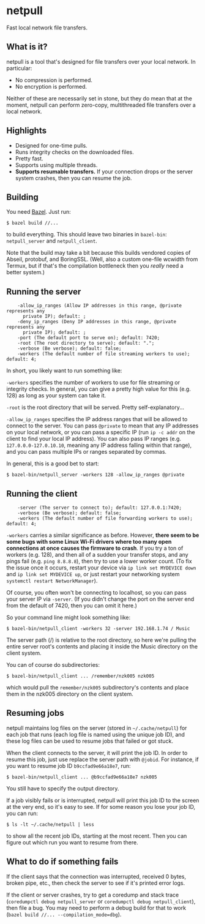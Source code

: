 # netpull

Fast local network file transfers.

## What is it?

netpull is a tool that's designed for file transfers over your local network. In particular:

- No compression is performed.
- No encryption is performed.

Neither of these are necessarily set in stone, but they do mean that at the moment, netpull can
perform zero-copy, multithreaded file transfers over a local network.

## Highlights

- Designed for one-time pulls.
- Runs integrity checks on the downloaded files.
- Pretty fast.
- Supports using multiple threads.
- **Supports resumable transfers.** If your connection drops or the server system crashes,
  then you can resume the job.

## Building

You need [Bazel](https://bazel.build/). Just run:

```
$ bazel build //...
```

to build everything. This should leave two binaries in `bazel-bin`: `netpull_server` and
`netpull_client`.

Note that the build may take a bit because this builds vendored copies of Abseil, protobuf,
and BoringSSL. (Well, also a custom one-file wcwidth from Termux, but if that's the compilation
bottleneck then you *really* need a better system.)

## Running the server

```
    -allow_ip_ranges (Allow IP addresses in this range, @private represents any
      private IP); default: ;
    -deny_ip_ranges (Deny IP addresses in this range, @private represents any
      private IP); default: ;
    -port (The default port to serve on); default: 7420;
    -root (The root directory to serve); default: ".";
    -verbose (Be verbose); default: false;
    -workers (The default number of file streaming workers to use); default: 4;
```

In short, you likely want to run something like:

`-workers` specifies the number of workers to use for file streaming or integrity checks. In
general, you can give a pretty high value for this (e.g. 128) as long as your system can take it.

`-root` is the root directory that will be served. Pretty self-explanatory...

`-allow_ip_ranges` specifies the IP address ranges that will be allowed to connect to the
server. You can pass `@private` to mean that any IP addresses on your local network, or you
can pass a specific IP (run `ip -c addr` on the client to find your local IP address). You can
also pass IP ranges (e.g. `127.0.0.0-127.0.10.10`, meaning any IP address falling within that
range), and you can pass multiple IPs or ranges separated by commas.

In general, this is a good bet to start:

```
$ bazel-bin/netpull_server -workers 128 -allow_ip_ranges @private
```

## Running the client

```
    -server (The server to connect to); default: 127.0.0.1:7420;
    -verbose (Be verbose); default: false;
    -workers (The default number of file forwarding workers to use); default: 4;
```

`-workers` carries a similar significance as before. However, **there seem to be some bugs with
some Linux Wi-Fi drivers where too many open connections at once causes the firmware to crash**.
If you try a ton of workers (e.g. 128), and then all of a sudden your transfer stops, and any
pings fail (e.g. `ping 8.8.8.8`), then try to use a lower worker count. (To fix the issue once it
occurs, restart your device via `ip link set MYDEVICE down` and `ip link set MYDEVICE up`, or
just restart your networking system `systemctl restart NetworkManager`).

Of course, you often won't be connecting to localhost, so you can pass your server IP via
`-server`. (If you didn't change the port on the server end from the default of 7420, then you
can omit it here.)

So your command line might look something like:

```
$ bazel-bin/netpull_client -workers 32 -server 192.168.1.74 / Music
```

The server path (/) is relative to the root directory, so here we're pulling the entire
server root's contents and placing it inside the Music directory on the client system.

You can of course do subdirectories:

```
$ bazel-bin/netpull_client ... /remember/nzk005 nzk005
```

which would pull the `remember/nzk005` subdirectory's contents and place them in the nzk005
directory on the client system.

## Resuming jobs

netpull maintains log files on the server (stored in `~/.cache/netpull`) for each job that
runs (each log file is named using the unique job ID), and these log files can be used to resume
jobs that failed or got stuck.

When the client connects to the server, it will print the job ID. In order to resume this job,
just use replace the server path with `@jobid`. For instance, if you want to resume job ID
`b9ccfad9e66a18e7`, run:

```
$ bazel-bin/netpull_client ... @b9ccfad9e66a18e7 nzk005
```

You still have to specify the output directory.

If a job visibly fails or is interrupted, netpull will print this job ID to the screen at the
very end, so it's easy to see. If for some reason you lose your job ID, you can run:

```
$ ls -lt ~/.cache/netpull | less
```

to show all the recent job IDs, starting at the most recent. Then you can figure out which run
you want to resume from there.

## What to do if something fails

If the client says that the connection was interrupted, received 0 bytes, broken pipe, etc.,
then check the server to see if it's printed error logs.

If the client or server crashes, try to get a coredump and stack trace
(`coredumpctl debug netpull_server` or `coredumpctl debug netpull_client`), then file a bug.
You may need to perform a debug build for that to work
(`bazel build //... --compilation_mode=dbg`).
